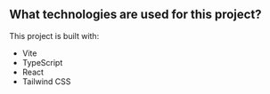 
## What technologies are used for this project?

This project is built with:

- Vite
- TypeScript
- React
- Tailwind CSS


